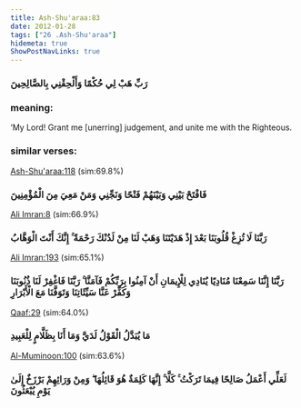 ```yaml
---
title: Ash-Shu'araa:83
date: 2012-01-28
tags: ["26 .Ash-Shu'araa"]
hidemeta: true 
ShowPostNavLinks: true 
---
```

### رَبِّ هَبْ لِي حُكْمًا وَأَلْحِقْنِي بِالصَّالِحِينَ
### meaning: 
‘My Lord! Grant me [unerring] judgement, and unite me with the Righteous.
### similar verses: 

[Ash-Shu'araa:118](/26/118) (sim:69.8%)

### فَافْتَحْ بَيْنِي وَبَيْنَهُمْ فَتْحًا وَنَجِّنِي وَمَنْ مَعِيَ مِنَ الْمُؤْمِنِينَ

[Ali Imran:8](/3/8) (sim:66.9%)

### رَبَّنَا لَا تُزِغْ قُلُوبَنَا بَعْدَ إِذْ هَدَيْتَنَا وَهَبْ لَنَا مِنْ لَدُنْكَ رَحْمَةً ۚ إِنَّكَ أَنْتَ الْوَهَّابُ

[Ali Imran:193](/3/193) (sim:65.1%)

### رَبَّنَا إِنَّنَا سَمِعْنَا مُنَادِيًا يُنَادِي لِلْإِيمَانِ أَنْ آمِنُوا بِرَبِّكُمْ فَآمَنَّا ۚ رَبَّنَا فَاغْفِرْ لَنَا ذُنُوبَنَا وَكَفِّرْ عَنَّا سَيِّئَاتِنَا وَتَوَفَّنَا مَعَ الْأَبْرَارِ

[Qaaf:29](/50/29) (sim:64.0%)

### مَا يُبَدَّلُ الْقَوْلُ لَدَيَّ وَمَا أَنَا بِظَلَّامٍ لِلْعَبِيدِ

[Al-Muminoon:100](/23/100) (sim:63.6%)

### لَعَلِّي أَعْمَلُ صَالِحًا فِيمَا تَرَكْتُ ۚ كَلَّا ۚ إِنَّهَا كَلِمَةٌ هُوَ قَائِلُهَا ۖ وَمِنْ وَرَائِهِمْ بَرْزَخٌ إِلَىٰ يَوْمِ يُبْعَثُونَ
